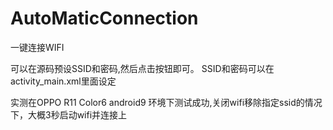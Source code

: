 # AutoMaticConnection
一键连接WIFI

可以在源码预设SSID和密码,然后点击按钮即可。
SSID和密码可以在activity_main.xml里面设定

实测在OPPO R11 Color6 android9 环境下测试成功,关闭wifi移除指定ssid的情况下，大概3秒启动wifi并连接上
